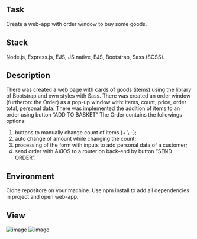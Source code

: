 ## Task
Create a web-app with order window to buy some goods.

## Stack
Node.js, Express.js, EJS, JS native, EJS, Bootstrap, Sass (SCSS).

## Description
There was created a web page with cards of goods (items) using the library of Bootstrap and own styles with Sass.
There was created an order window (furtheron: the Order) as a pop-up window with: items, count, price, order total, personal data.
There was implemented the addition of items to an order using button “ADD TO BASKET”
The Order contains the followings options:
1) buttons to manually change count of items (+ \ -);
2) auto change of amount while changing the count;
3) processing of the form with inputs to add personal data of a customer;
4) send order with AXIOS to a router on back-end by button “SEND ORDER”.
 
## Environment
Clone repositore on your machine. Use npm install to add all dependencies in project and open web-app.

## View
![image](https://user-images.githubusercontent.com/46706194/146979811-4947fb52-f994-41a8-9185-0e9270e5970a.png)
![image](https://user-images.githubusercontent.com/46706194/146979819-9cdd89d0-a778-4a78-b3c4-f432c282b96e.png)

